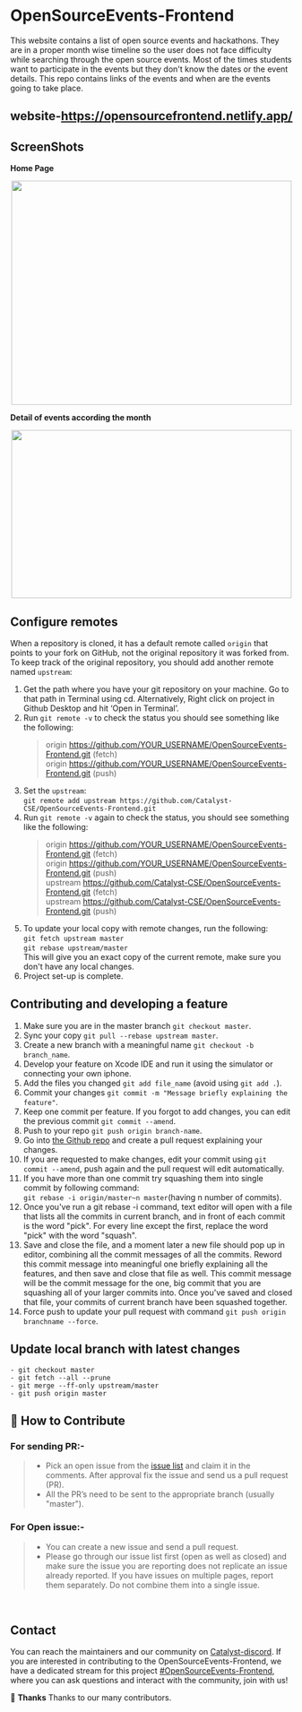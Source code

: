 # OpenSourceEvents-Frontend

This website contains a list of open source events and hackathons. They are in a proper month wise timeline so the user does not face difficulty while searching through the open source events. Most of the times students want to participate in the events but they don't know the dates or the event details. This repo contains links of the events and when are the events going to take place.<br/>

## website-https://opensourcefrontend.netlify.app/

## ScreenShots

**Home Page**

<p align="center">
<img src="https://user-images.githubusercontent.com/56690856/82825139-48c8fa00-9ec8-11ea-8b80-a9c9de71a2bd.jpg" width="500" height="400">
 </p>

**Detail of events according the month**

<p align="center">
<img src="https://user-images.githubusercontent.com/56690856/82825733-5df25880-9ec9-11ea-8cd2-6c6a0ef112e2.png" width="500" height="300">
 </p>

## Configure remotes

When a repository is cloned, it has a default remote called `origin` that points to your fork on GitHub, not the original repository it was forked from. To keep track of the original repository, you should add another remote named `upstream`:<br />

1. Get the path where you have your git repository on your machine. Go to that path in Terminal using cd. Alternatively, Right click on project in Github Desktop and hit ‘Open in Terminal’.<br />
2. Run `git remote -v` to check the status you should see something like the following:<br />
   > origin https://github.com/YOUR_USERNAME/OpenSourceEvents-Frontend.git (fetch)<br />
   > origin https://github.com/YOUR_USERNAME/OpenSourceEvents-Frontend.git (push)<br />
3. Set the `upstream`:<br />
   `git remote add upstream https://github.com/Catalyst-CSE/OpenSourceEvents-Frontend.git`<br />
4. Run `git remote -v` again to check the status, you should see something like the following:<br />
   > origin https://github.com/YOUR_USERNAME/OpenSourceEvents-Frontend.git (fetch)<br />
   > origin https://github.com/YOUR_USERNAME/OpenSourceEvents-Frontend.git (push)<br />
   > upstream https://github.com/Catalyst-CSE/OpenSourceEvents-Frontend.git (fetch)<br />
   > upstream https://github.com/Catalyst-CSE/OpenSourceEvents-Frontend.git (push)<br />
5. To update your local copy with remote changes, run the following:<br />
   `git fetch upstream master`<br />
   `git rebase upstream/master`<br />
   This will give you an exact copy of the current remote, make sure you don't have any local changes.<br />
6. Project set-up is complete.

## Contributing and developing a feature

1. Make sure you are in the master branch `git checkout master`.<br />
2. Sync your copy `git pull --rebase upstream master`.<br />
3. Create a new branch with a meaningful name `git checkout -b branch_name`.<br />
4. Develop your feature on Xcode IDE and run it using the simulator or connecting your own iphone.<br />
5. Add the files you changed `git add file_name` (avoid using `git add .`).<br />
6. Commit your changes `git commit -m "Message briefly explaining the feature"`.<br />
7. Keep one commit per feature. If you forgot to add changes, you can edit the previous commit `git commit --amend`.<br />
8. Push to your repo `git push origin branch-name`.<br />
9. Go into [the Github repo](https://github.com/Catalyst-SMVD/OpenSourceEvents-Frontend) and create a pull request explaining your changes.<br />
10. If you are requested to make changes, edit your commit using `git commit --amend`, push again and the pull request will edit automatically.<br />
11. If you have more than one commit try squashing them into single commit by following command:<br />
    `git rebase -i origin/master~n master`(having n number of commits).<br />
12. Once you've run a git rebase -i command, text editor will open with a file that lists all the commits in current branch, and in front of each commit is the word "pick". For every line except the first, replace the word "pick" with the word "squash".<br />
13. Save and close the file, and a moment later a new file should pop up in editor, combining all the commit messages of all the commits. Reword this commit message into meaningful one briefly explaining all the features, and then save and close that file as well. This commit message will be the commit message for the one, big commit that you are squashing all of your larger commits into. Once you've saved and closed that file, your commits of current branch have been squashed together.<br />
14. Force push to update your pull request with command `git push origin branchname --force`.<br/>

## Update local branch with latest changes

```
- git checkout master
- git fetch --all --prune
- git merge --ff-only upstream/master
- git push origin master
```

## 🤝 How to Contribute

### For sending PR:-

> - Pick an open issue from the [issue list](https://github.com/Catalyst-SMVD/OpenSourceEvents-Frontend/issues) and claim it in the comments. After approval fix the issue and send us a pull request (PR).
> - All the PR’s need to be sent to the appropriate branch (usually "master").

### For Open issue:-

> - You can create a new issue and send a pull request.
> - Please go through our issue list first (open as well as closed) and make sure the issue you are reporting does not replicate an issue already reported. If you have issues on multiple pages, report them separately. Do not combine them into a single issue.

<br>

## Contact

You can reach the maintainers and our community on [Catalyst-discord](https://discord.gg/dHtDhHa). If you are interested in contributing to the OpenSourceEvents-Frontend, we have a dedicated stream for this project [#OpenSourceEvents-Frontend](https://discord.gg/9wmvkGW), where you can ask questions and interact with the community, join with us!

💜 **Thanks**
Thanks to our many contributors.
